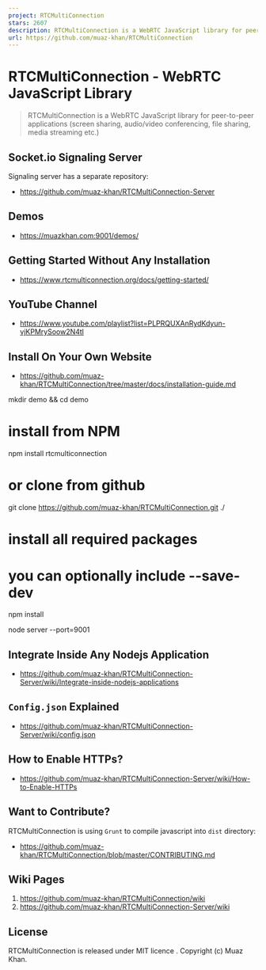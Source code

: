 ```yaml
---
project: RTCMultiConnection
stars: 2607
description: RTCMultiConnection is a WebRTC JavaScript library for peer-to-peer applications (screen sharing, audio/video conferencing, file sharing, media streaming etc.)
url: https://github.com/muaz-khan/RTCMultiConnection
---
```


RTCMultiConnection - WebRTC JavaScript Library
==============================================

> RTCMultiConnection is a WebRTC JavaScript library for peer-to-peer applications (screen sharing, audio/video conferencing, file sharing, media streaming etc.)

Socket.io Signaling Server
--------------------------

Signaling server has a separate repository:

-   https://github.com/muaz-khan/RTCMultiConnection-Server

Demos
-----

-   https://muazkhan.com:9001/demos/

Getting Started Without Any Installation
----------------------------------------

-   https://www.rtcmulticonnection.org/docs/getting-started/

YouTube Channel
---------------

-   https://www.youtube.com/playlist?list=PLPRQUXAnRydKdyun-vjKPMrySoow2N4tl

Install On Your Own Website
---------------------------

-   https://github.com/muaz-khan/RTCMultiConnection/tree/master/docs/installation-guide.md

mkdir demo && cd demo

# install from NPM
npm install rtcmulticonnection

# or clone from github
git clone https://github.com/muaz-khan/RTCMultiConnection.git ./

# install all required packages
# you can optionally include --save-dev
npm install

node server --port=9001

Integrate Inside Any Nodejs Application
---------------------------------------

-   https://github.com/muaz-khan/RTCMultiConnection-Server/wiki/Integrate-inside-nodejs-applications

`Config.json` Explained
-----------------------

-   https://github.com/muaz-khan/RTCMultiConnection-Server/wiki/config.json

How to Enable HTTPs?
--------------------

-   https://github.com/muaz-khan/RTCMultiConnection-Server/wiki/How-to-Enable-HTTPs

Want to Contribute?
-------------------

RTCMultiConnection is using `Grunt` to compile javascript into `dist` directory:

-   https://github.com/muaz-khan/RTCMultiConnection/blob/master/CONTRIBUTING.md

Wiki Pages
----------

1.  https://github.com/muaz-khan/RTCMultiConnection/wiki
2.  https://github.com/muaz-khan/RTCMultiConnection-Server/wiki

License
-------

RTCMultiConnection is released under MIT licence . Copyright (c) Muaz Khan.
